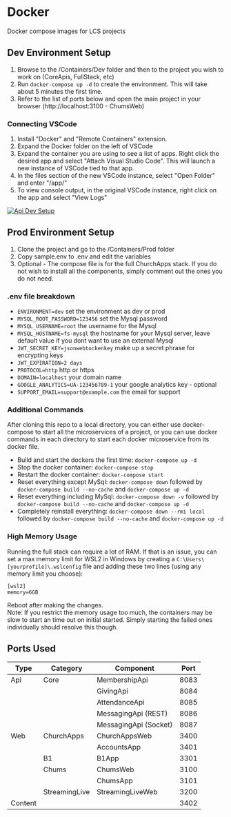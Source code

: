 # Docker

Docker compose images for LCS projects

## Dev Environment Setup

1. Browse to the /Containers/Dev folder and then to the project you wish to work on (CoreApis, FullStack, etc)
2. Run `docker-compose up -d` to create the environment. This will take about 5 minutes the first time.
3. Refer to the list of ports below and open the main project in your browser (http://localhost:3100 - ChumsWeb)

### Connecting VSCode

1. Install "Docker" and "Remote Containers" extension.
2. Expand the Docker folder on the left of VSCode
3. Expand the container you are using to see a list of apps. Right click the desired app and select "Attach Visual Studio Code". This will launch a new instance of VSCode tied to that app.
4. In the files section of the new VSCode instance, select "Open Folder" and enter "/app/"
5. To view console output, in the original VSCode instance, right click on the app and select "View Logs"

[![Api Dev Setup](https://img.youtube.com/vi/M81I6gmKqdI/0.jpg)](https://www.youtube.com/watch?v=M81I6gmKqdI)

## Prod Environment Setup

1. Clone the project and go to the /Containers/Prod folder
2. Copy sample.env to .env and edit the variables
3. Optional - The compose file is for the full ChurchApps stack. If you do not wish to install all the components, simply comment out the ones you do not need.

### .env file breakdown

- `ENVIRONMENT=dev` set the environment as dev or prod
- `MYSQL_ROOT_PASSWORD=123456` set the Mysql password
- `MYSQL_USERNAME=root` the username for the Mysql
- `MYSQL_HOSTNAME=fs-mysql` the hostname for your Mysql server, leave default value if you dont want to use an external Mysql
- `JWT_SECRET_KEY=jsonwebtockenkey` make up a secret phrase for encrypting keys
- `JWT_EXPIRATION=2 days`
- `PROTOCOL=http` http or https
- `DOMAIN=localhost` your domain name
- `GOOGLE_ANALYTICS=UA-123456789-1` your google analytics key - optional
- `SUPPORT_EMAIL=support@example.com` the email for support

### Additional Commands

After cloning this repo to a local directory, you can either use docker-compose to start all the microservices of a project, or you can use docker commands in each directory to start each docker microservice from its docker file.

- Build and start the dockers the first time: `docker-compose up -d`
- Stop the docker container: `docker-compose stop`
- Restart the docker container: `docker-compose start`
- Reset everything except MySql: `docker-compose down` followed by `docker-compose build --no-cache` and `docker-compose up -d`
- Reset everything including MySql: `docker-compose down -v` followed by `docker-compose build --no-cache` and `docker-compose up -d`
- Completely reinstall everything: `docker-compose down --rmi local` followed by `docker-compose build --no-cache` and `docker-compose up -d`

### High Memory Usage

Running the full stack can require a lot of RAM. If that is an issue, you can set a max memory limit for WSL2 in Windows by creating a `C:\Users\[yourprofile]\.wslconfig` file and adding these two lines (using any memory limit you choose):

```
[wsl2]
memory=6GB
```

Reboot after making the changes.  
Note: If you restrict the memory usage too much, the containers may be slow to start an time out on initial started. Simply starting the failed ones individually should resolve this though.

## Ports Used

| Type    | Category      | Component             | Port |
| ------- | ------------- | --------------------- | ---- |
| Api     | Core          | MembershipApi         | 8083 |
|         |               | GivingApi             | 8084 |
|         |               | AttendanceApi         | 8085 |
|         |               | MessagingApi (REST)   | 8086 |
|         |               | MessagingApi (Socket) | 8087 |
| Web     | ChurchApps    | ChurchAppsWeb         | 3400 |
|         |               | AccountsApp           | 3401 |
|         | B1            | B1App                 | 3301 |
|         | Chums         | ChumsWeb              | 3100 |
|         |               | ChumsApp              | 3101 |
|         | StreamingLive | StreamingLiveWeb      | 3200 |
| Content |               |                       | 3402 |
